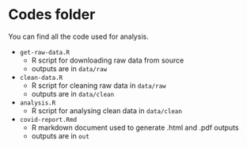 # Codes folder

You can find all the code used for analysis.

- `get-raw-data.R` 
  - R script for downloading raw data from source
  - outputs are in `data/raw`
- `clean-data.R`
  - R script for cleaning raw data in `data/raw`
  - outputs are in `data/clean`
- `analysis.R`
  - R script for analysing clean data in `data/clean`
- `covid-report.Rmd`
  - R markdown document used to generate .html and .pdf outputs
  - outputs are in `out`
